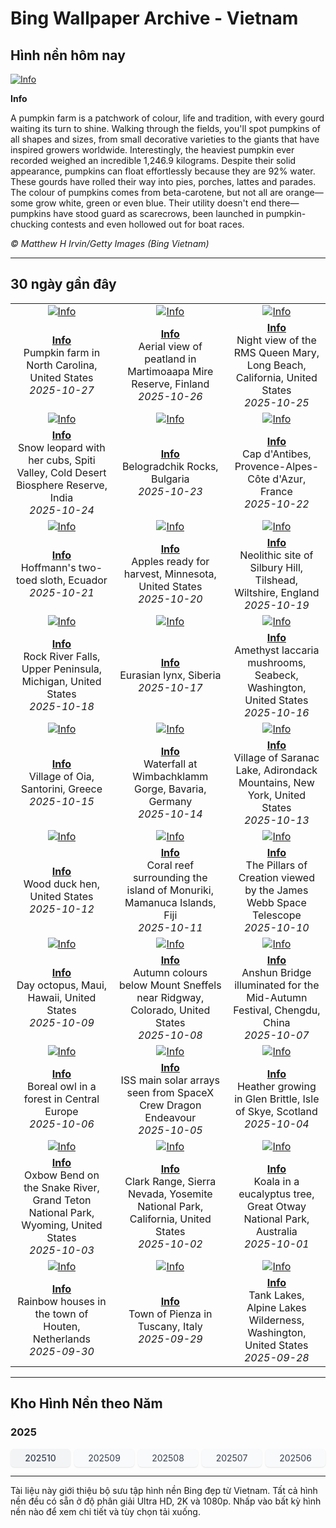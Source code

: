 # Bing Wallpaper Archive - Vietnam

## Hình nền hôm nay

[![Info](https://www.bing.com/th?id=OHR.PumpkinFarm_ROW0518823159_UHD.jpg&pid=hp&w=2560)](https://bing.codexun.com/vn/detail/20251027)

**Info**

A pumpkin farm is a patchwork of colour, life and tradition, with every gourd waiting its turn to shine. Walking through the fields, you'll spot pumpkins of all shapes and sizes, from small decorative varieties to the giants that have inspired growers worldwide. Interestingly, the heaviest pumpkin ever recorded weighed an incredible 1,246.9 kilograms. Despite their solid appearance, pumpkins can float effortlessly because they are 92% water. These gourds have rolled their way into pies, porches, lattes and parades. The colour of pumpkins comes from beta-carotene, but not all are orange—some grow white, green or even blue. Their utility doesn't end there—pumpkins have stood guard as scarecrows, been launched in pumpkin-chucking contests and even hollowed out for boat races.

*© Matthew H Irvin/Getty Images (Bing Vietnam)*

---

## 30 ngày gần đây

| | | |
|:---:|:---:|:---:|
| [![Info](https://www.bing.com/th?id=OHR.PumpkinFarm_ROW0518823159_UHD.jpg&pid=hp&w=2560)](https://bing.codexun.com/vn/detail/20251027) | [![Info](https://www.bing.com/th?id=OHR.MartimoaapaFinland_ROW0416444680_UHD.jpg&pid=hp&w=2560)](https://bing.codexun.com/vn/detail/20251026) | [![Info](https://www.bing.com/th?id=OHR.QueenMary_ROW0248943301_UHD.jpg&pid=hp&w=2560)](https://bing.codexun.com/vn/detail/20251025) | 
| **[Info](https://bing.codexun.com/vn/detail/20251027)**<br>Pumpkin farm in North Carolina, United States<br>*2025-10-27* | **[Info](https://bing.codexun.com/vn/detail/20251026)**<br>Aerial view of peatland in Martimoaapa Mire Reserve, Finland<br>*2025-10-26* | **[Info](https://bing.codexun.com/vn/detail/20251025)**<br>Night view of the RMS Queen Mary, Long Beach, California, United States<br>*2025-10-25* | 
| [![Info](https://www.bing.com/th?id=OHR.SnowLeopard_ROW0153710664_UHD.jpg&pid=hp&w=2560)](https://bing.codexun.com/vn/detail/20251024) | [![Info](https://www.bing.com/th?id=OHR.BulgariaRocks_ROW0047570938_UHD.jpg&pid=hp&w=2560)](https://bing.codexun.com/vn/detail/20251023) | [![Info](https://www.bing.com/th?id=OHR.CapAntibes_ROW9927091167_UHD.jpg&pid=hp&w=2560)](https://bing.codexun.com/vn/detail/20251022) | 
| **[Info](https://bing.codexun.com/vn/detail/20251024)**<br>Snow leopard with her cubs, Spiti Valley, Cold Desert Biosphere Reserve, India<br>*2025-10-24* | **[Info](https://bing.codexun.com/vn/detail/20251023)**<br>Belogradchik Rocks, Bulgaria<br>*2025-10-23* | **[Info](https://bing.codexun.com/vn/detail/20251022)**<br>Cap d'Antibes, Provence-Alpes-Côte d'Azur, France<br>*2025-10-22* | 
| [![Info](https://www.bing.com/th?id=OHR.HoffmansSloth_ROW9786631767_UHD.jpg&pid=hp&w=2560)](https://bing.codexun.com/vn/detail/20251021) | [![Info](https://www.bing.com/th?id=OHR.AppleHarvest_ROW9692877404_UHD.jpg&pid=hp&w=2560)](https://bing.codexun.com/vn/detail/20251020) | [![Info](https://www.bing.com/th?id=OHR.SilburyHill_ROW9508999634_UHD.jpg&pid=hp&w=2560)](https://bing.codexun.com/vn/detail/20251019) | 
| **[Info](https://bing.codexun.com/vn/detail/20251021)**<br>Hoffmann's two-toed sloth, Ecuador<br>*2025-10-21* | **[Info](https://bing.codexun.com/vn/detail/20251020)**<br>Apples ready for harvest, Minnesota, United States<br>*2025-10-20* | **[Info](https://bing.codexun.com/vn/detail/20251019)**<br>Neolithic site of Silbury Hill, Tilshead, Wiltshire, England<br>*2025-10-19* | 
| [![Info](https://www.bing.com/th?id=OHR.RockRiverFalls_ROW9398171921_UHD.jpg&pid=hp&w=2560)](https://bing.codexun.com/vn/detail/20251018) | [![Info](https://www.bing.com/th?id=OHR.SiberianLynx_ROW0430935564_UHD.jpg&pid=hp&w=2560)](https://bing.codexun.com/vn/detail/20251017) | [![Info](https://www.bing.com/th?id=OHR.AmethystLaccaria_ROW0300500776_UHD.jpg&pid=hp&w=2560)](https://bing.codexun.com/vn/detail/20251016) | 
| **[Info](https://bing.codexun.com/vn/detail/20251018)**<br>Rock River Falls, Upper Peninsula, Michigan, United States<br>*2025-10-18* | **[Info](https://bing.codexun.com/vn/detail/20251017)**<br>Eurasian lynx, Siberia<br>*2025-10-17* | **[Info](https://bing.codexun.com/vn/detail/20251016)**<br>Amethyst laccaria mushrooms, Seabeck, Washington, United States<br>*2025-10-16* | 
| [![Info](https://www.bing.com/th?id=OHR.OiaSantorini_ROW0156825358_UHD.jpg&pid=hp&w=2560)](https://bing.codexun.com/vn/detail/20251015) | [![Info](https://www.bing.com/th?id=OHR.HinterseeWaterfall_ROW0045640204_UHD.jpg&pid=hp&w=2560)](https://bing.codexun.com/vn/detail/20251014) | [![Info](https://www.bing.com/th?id=OHR.SaranacLake_ROW9913011112_UHD.jpg&pid=hp&w=2560)](https://bing.codexun.com/vn/detail/20251013) | 
| **[Info](https://bing.codexun.com/vn/detail/20251015)**<br>Village of Oia, Santorini, Greece<br>*2025-10-15* | **[Info](https://bing.codexun.com/vn/detail/20251014)**<br>Waterfall at Wimbachklamm Gorge, Bavaria, Germany<br>*2025-10-14* | **[Info](https://bing.codexun.com/vn/detail/20251013)**<br>Village of Saranac Lake, Adirondack Mountains, New York, United States<br>*2025-10-13* | 
| [![Info](https://www.bing.com/th?id=OHR.WoodDuckHen_ROW9793950559_UHD.jpg&pid=hp&w=2560)](https://bing.codexun.com/vn/detail/20251012) | [![Info](https://www.bing.com/th?id=OHR.MonurikiFiji_ROW9654134811_UHD.jpg&pid=hp&w=2560)](https://bing.codexun.com/vn/detail/20251011) | [![Info](https://www.bing.com/th?id=OHR.WebbPillars_ROW9564633470_UHD.jpg&pid=hp&w=2560)](https://bing.codexun.com/vn/detail/20251010) | 
| **[Info](https://bing.codexun.com/vn/detail/20251012)**<br>Wood duck hen, United States<br>*2025-10-12* | **[Info](https://bing.codexun.com/vn/detail/20251011)**<br>Coral reef surrounding the island of Monuriki, Mamanuca Islands, Fiji<br>*2025-10-11* | **[Info](https://bing.codexun.com/vn/detail/20251010)**<br>The Pillars of Creation viewed by the James Webb Space Telescope<br>*2025-10-10* | 
| [![Info](https://www.bing.com/th?id=OHR.OctopusCyanea_ROW4586818693_UHD.jpg&pid=hp&w=2560)](https://bing.codexun.com/vn/detail/20251009) | [![Info](https://www.bing.com/th?id=OHR.RidgwayAspens_ROW4668132017_UHD.jpg&pid=hp&w=2560)](https://bing.codexun.com/vn/detail/20251008) | [![Info](https://www.bing.com/th?id=OHR.AnshunBridge_ROW9179881328_UHD.jpg&pid=hp&w=2560)](https://bing.codexun.com/vn/detail/20251007) | 
| **[Info](https://bing.codexun.com/vn/detail/20251009)**<br>Day octopus, Maui, Hawaii, United States<br>*2025-10-09* | **[Info](https://bing.codexun.com/vn/detail/20251008)**<br>Autumn colours below Mount Sneffels near Ridgway, Colorado, United States<br>*2025-10-08* | **[Info](https://bing.codexun.com/vn/detail/20251007)**<br>Anshun Bridge illuminated for the Mid-Autumn Festival, Chengdu, China<br>*2025-10-07* | 
| [![Info](https://www.bing.com/th?id=OHR.TeacherOwl_ROW9041107583_UHD.jpg&pid=hp&w=2560)](https://bing.codexun.com/vn/detail/20251006) | [![Info](https://www.bing.com/th?id=OHR.DragonEndeavour_ROW8867251205_UHD.jpg&pid=hp&w=2560)](https://bing.codexun.com/vn/detail/20251005) | [![Info](https://www.bing.com/th?id=OHR.SkyeHeather_ROW6254655210_UHD.jpg&pid=hp&w=2560)](https://bing.codexun.com/vn/detail/20251004) | 
| **[Info](https://bing.codexun.com/vn/detail/20251006)**<br>Boreal owl in a forest in Central Europe<br>*2025-10-06* | **[Info](https://bing.codexun.com/vn/detail/20251005)**<br>ISS main solar arrays seen from SpaceX Crew Dragon Endeavour<br>*2025-10-05* | **[Info](https://bing.codexun.com/vn/detail/20251004)**<br>Heather growing in Glen Brittle, Isle of Skye, Scotland<br>*2025-10-04* | 
| [![Info](https://www.bing.com/th?id=OHR.OxbowBend_ROW5989192939_UHD.jpg&pid=hp&w=2560)](https://bing.codexun.com/vn/detail/20251003) | [![Info](https://www.bing.com/th?id=OHR.YosemiteClark_ROW5897373346_UHD.jpg&pid=hp&w=2560)](https://bing.codexun.com/vn/detail/20251002) | [![Info](https://www.bing.com/th?id=OHR.EucalyptusKoala_ROW5777411549_UHD.jpg&pid=hp&w=2560)](https://bing.codexun.com/vn/detail/20251001) | 
| **[Info](https://bing.codexun.com/vn/detail/20251003)**<br>Oxbow Bend on the Snake River, Grand Teton National Park, Wyoming, United States<br>*2025-10-03* | **[Info](https://bing.codexun.com/vn/detail/20251002)**<br>Clark Range, Sierra Nevada, Yosemite National Park, California, United States<br>*2025-10-02* | **[Info](https://bing.codexun.com/vn/detail/20251001)**<br>Koala in a eucalyptus tree, Great Otway National Park, Australia<br>*2025-10-01* | 
| [![Info](https://www.bing.com/th?id=OHR.HoutenHouses_ROW5656377952_UHD.jpg&pid=hp&w=2560)](https://bing.codexun.com/vn/detail/20250930) | [![Info](https://www.bing.com/th?id=OHR.PienzaItaly_ROW5557368253_UHD.jpg&pid=hp&w=2560)](https://bing.codexun.com/vn/detail/20250929) | [![Info](https://www.bing.com/th?id=OHR.TankLakes_ROW5456053450_UHD.jpg&pid=hp&w=2560)](https://bing.codexun.com/vn/detail/20250928) | 
| **[Info](https://bing.codexun.com/vn/detail/20250930)**<br>Rainbow houses in the town of Houten, Netherlands<br>*2025-09-30* | **[Info](https://bing.codexun.com/vn/detail/20250929)**<br>Town of Pienza in Tuscany, Italy<br>*2025-09-29* | **[Info](https://bing.codexun.com/vn/detail/20250928)**<br>Tank Lakes, Alpine Lakes Wilderness, Washington, United States<br>*2025-09-28* | 


---

## Kho Hình Nền theo Năm

### 2025
<div style="display: grid; grid-template-columns: repeat(auto-fit, minmax(80px, 1fr)); gap: 6px; margin: 12px 0;">
<a href="https://bing.codexun.com/vn/archive/202510" style="padding: 6px 12px; font-size: 14px; border-radius: 6px; box-shadow: 0 1px 2px rgba(0,0,0,0.1); background-color: #f3f4f6; color: #374151; text-decoration: none; text-align: center; transition: background-color 0.2s ease; font-weight: 500;">202510</a>
<a href="https://bing.codexun.com/vn/archive/202509" style="padding: 6px 12px; font-size: 14px; border-radius: 6px; box-shadow: 0 1px 2px rgba(0,0,0,0.1); background-color: #f9fafb; color: #374151; text-decoration: none; text-align: center; transition: background-color 0.2s ease;">202509</a>
<a href="https://bing.codexun.com/vn/archive/202508" style="padding: 6px 12px; font-size: 14px; border-radius: 6px; box-shadow: 0 1px 2px rgba(0,0,0,0.1); background-color: #f9fafb; color: #374151; text-decoration: none; text-align: center; transition: background-color 0.2s ease;">202508</a>
<a href="https://bing.codexun.com/vn/archive/202507" style="padding: 6px 12px; font-size: 14px; border-radius: 6px; box-shadow: 0 1px 2px rgba(0,0,0,0.1); background-color: #f9fafb; color: #374151; text-decoration: none; text-align: center; transition: background-color 0.2s ease;">202507</a>
<a href="https://bing.codexun.com/vn/archive/202506" style="padding: 6px 12px; font-size: 14px; border-radius: 6px; box-shadow: 0 1px 2px rgba(0,0,0,0.1); background-color: #f9fafb; color: #374151; text-decoration: none; text-align: center; transition: background-color 0.2s ease;">202506</a>
</div>



---

Tài liệu này giới thiệu bộ sưu tập hình nền Bing đẹp từ Vietnam. Tất cả hình nền đều có sẵn ở độ phân giải Ultra HD, 2K và 1080p. Nhấp vào bất kỳ hình nền nào để xem chi tiết và tùy chọn tải xuống.

